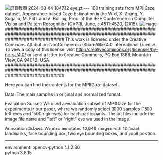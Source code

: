 ![屏幕截图 2024-08-04 184732](https://github.com/user-attachments/assets/2a20e3c7-4a7e-4557-bf6c-6f485b97cd79)
eye.pt --- 100 training sets from MPIIGaze dataset.
Appearance-based Gaze Estimation in the Wild, X. Zhang, Y. Sugano, M. Fritz and A. Bulling, Proc. of the IEEE Conference on Computer Vision and Pattern Recognition (CVPR), June, p.4511-4520, (2015). 
![image](https://github.com/user-attachments/assets/d0f3a09d-2374-4a79-8fc9-699691e0075c)
######################################################################################################################################
This work is licensed under the Creative Commons Attribution-NonCommercial-ShareAlike 4.0 International License. To view a copy of this license, visit http://creativecommons.org/licenses/by-nc-sa/4.0/ or send a letter to Creative Commons, PO Box 1866, Mountain View, CA 94042, USA.
######################################################################################################################################

Here you can find the contents for the MPIIGaze dataset.

Data: The main samples in original and normalized format.

Evaluation Subset:
We used a evaluation subset of MPIIGaze for the experiments in our paper, where we randomly select 3000 samples (1500 left eyes and 1500 righ eyes) for each participants. The txt files include the image file name and "left" or "right" eye we used in the image.

Annotation Subset:
We also annotated 10,848 images with 12 facial landmarks, face bounding box, two eye bounding boxes, and pupil position.


--------------------------------------------------------------------------------------------------------------------------------------------


environment:
opencv-python             4.1.2.30  
python                    3.8.15

